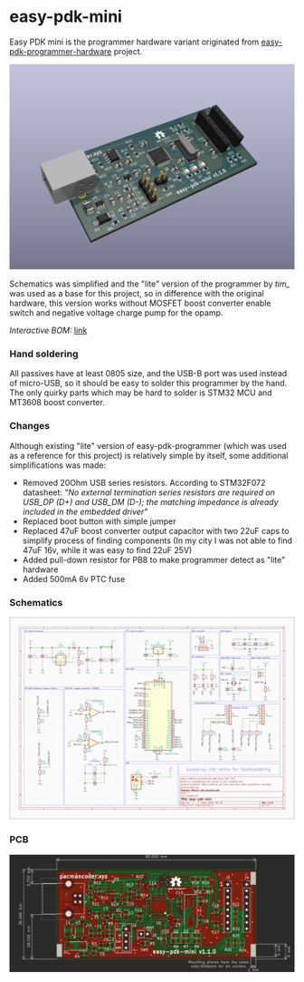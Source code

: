 # easy-pdk-mini

Easy PDK mini is the programmer hardware variant originated from
[easy-pdk-programmer-hardware](https://github.com/free-pdk/easy-pdk-programmer-hardware) project.

![render](img/render.png)

Schematics was simplified and the "lite" version of the programmer by *tim_* was used as a base for
this project, so in difference with the original hardware, this version works without MOSFET boost
converter enable switch and negative voltage charge pump for the opamp.




*Interactive BOM:* [link](http://pacmancoder.xyz/easy-pdk-mini/)

### Hand soldering
All passives have at least 0805 size, and the USB-B port was used instead of micro-USB, so it
should be easy to solder this programmer by the hand. The only quirky parts which may be
hard to solder is STM32 MCU and MT3608 boost converter. 

### Changes
Although existing "lite" version of easy-pdk-programmer (which was used as a reference for this
project) is relatively simple by itself, some additional simplifications was made:
- Removed 20Ohm USB series resistors. According to STM32F072 datasheet: *"No external termination
series resistors are required on USB_DP (D+) and USB_DM (D-); the matching impedance is already
included in the embedded driver"*
- Replaced boot button with simple jumper
- Replaced 47uF boost converter output capacitor with two 22uF caps to simplify process of finding
components (In my city I was not able to find 47uF 16v, while it was easy to find 22uF 25V)
- Added pull-down resistor for PB8 to make programmer detect as "lite" hardware
- Added 500mA 6v PTC fuse


### Schematics
![schematics](img/schematics.png)

### PCB
![pcb](img/pcb.png)
